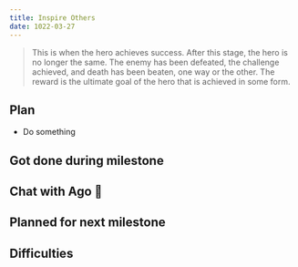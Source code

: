 ```yaml
---
title: Inspire Others
date: 1022-03-27
---
```

> This is when the hero achieves success. After this stage, the hero is no longer the same. The enemy has been defeated, the challenge achieved, and death has been beaten, one way or the other. The reward is the ultimate goal of the hero that is achieved in some form.


## Plan
- Do something

## Got done during milestone


## Chat with Ago 🐢


## Planned for next milestone


## Difficulties
